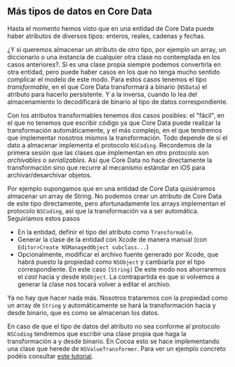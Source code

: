 ## Más tipos de datos en Core Data

Hasta el momento hemos visto que en una entidad de Core Data puede haber atributos de diversos tipos: enteros, reales, cadenas y fechas. 

¿Y si queremos almacenar un atributo de otro tipo, por ejemplo un array, un diccionario o una instancia de cualquier otra clase no contemplada en los casos anteriores?. Si es una clase propia siempre podemos convertirla en otra entidad, pero puede haber casos en los que no tenga mucho sentido complicar el modelo de este modo. Para estos casos tenemos el tipo *transformable*, en el que Core Data transformará a binario (`NSData`) el atributo para hacerlo persistente. Y a la inversa, cuando lo lea del almacenamiento lo decodificará de binario al tipo de datos correspondiente. 

Con los atributos transformables tenemos dos casos posibles: el "fácil", en el que no tenemos que escribir código ya que Core Data puede realizar la transformación automáticamente, y el más complejo, en el que tendremos que implementar nosotros mismos la transformación. Todo depende de si el dato a almacenar implementa el protocolo `NSCoding`. Recordemos de la primera sesión que las clases que implementan en otro protocolo son *archivables* o *serializables*. Así que Core Data no hace directamente la transformación sino que recurre al mecanismo estándar en iOS para archivar/desarchivar objetos.

Por ejemplo supongamos que en una entidad de Core Data quisiéramos almacenar un array de String. No podemos crear un atributo de Core Data de este tipo directamente, pero afortunadamente los arrays implementan el protocolo `NSCoding`, así que la transformación va a ser automática. Seguiríamos estos pasos

- En la entidad, definir el tipo del atributo como `Transformable`.
- Generar la clase de la entidad con Xcode de manera manual (con `Editor>Create NSManagedObject subclass...`)
- Opcionalmente, modificar el archivo fuente generado por Xcode, que habrá puesto la propiedad como `NSObject` y cambiarla por el tipo correspondiente. En este caso `[String]` De este modo nos ahorraremos el *cast* hacia y desde `NSObject`. La contrapartida es que si volvemos a generar la clase nos tocará volver a editar el archivo.

Ya no hay que hacer nada más. Nosotros trataremos con la propiedad como un array de `String` y automáticamente se hará la transformación hacia y desde binario, que es como se almacenan los datos.

En caso de que el tipo de datos del atributo no sea conforme al protocolo `NSCoding` tendremos que escribir una clase propia que haga la transformación a y desde binario. En Cocoa esto se hace implementando una clase que herede de `NSValueTransformer`. Para ver un ejemplo concreto podéis consultar [este tutorial](http://bluelemonbits.com/index.php/2016/02/07/using-nsvaluetransformers-value-transformer-swift-2-0/).

